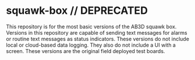 # squawk-box // DEPRECATED
This repository is for the most basic versions of the AB3D squawk box.  Versions in this repository are capable of sending text messages for alarms or routine text messages as status indicators.  These versions do not include local or cloud-based data logging.  They also do not include a UI with a screen. 
These versions are the original field deployed test boards. 
